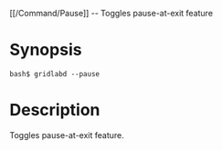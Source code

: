 [[/Command/Pause]] -- Toggles pause-at-exit feature

# Synopsis

~~~
bash$ gridlabd --pause                                                 
~~~

# Description

Toggles pause-at-exit feature.

